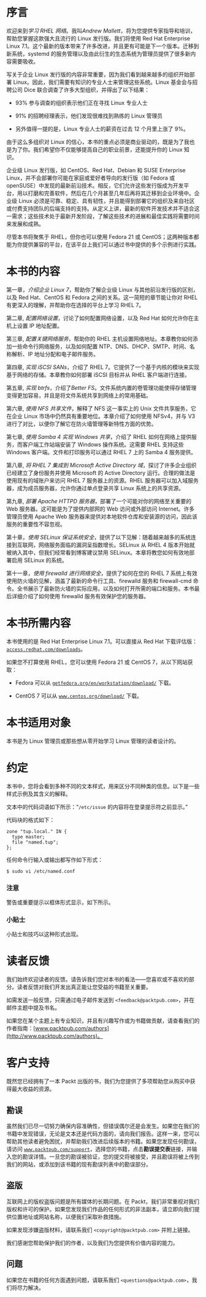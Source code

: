 # 序言

欢迎来到*学习 RHEL 网络*。我叫*Andrew Mallett*，将为您提供专家指导和培训，帮助您掌握这款强大且流行的 Linux 发行版。我们将使用 Red Hat Enterprise Linux 7.1。这个最新的版本带来了许多改进，并且更有可能是下一个版本。迁移到新系统，systemd 的服务管理以及由此衍生的生态系统为管理员提供了很多新内容需要吸收。

写关于企业 Linux 发行版的内容非常重要，因为我们看到越来越多的组织开始部署 Linux。因此，我们需要有知识的专业人士来管理这些系统。Linux 基金会与招聘公司 Dice 联合调查了许多大型组织，并得出了以下结果：

+   93% 参与调查的组织表示他们正在寻找 Linux 专业人士

+   91% 的招聘经理表示，他们发现很难找到熟练的 Linux 管理员

+   另外值得一提的是，Linux 专业人士的薪资在过去 12 个月里上涨了 9%。

由于这么多组织对 Linux 的信心，本书的重点必须是商业驱动的，既是为了我也是为了你。我们希望你不仅能够提高自己的职业前景，还能提升你的 Linux 知识。

企业级 Linux 发行版，如 CentOS、Red Hat、Debian 和 SUSE Enterprise Linux，并不会部署你可能在家庭或爱好者导向的发行版（如 Fedora 或 openSUSE）中发现的最新前沿技术。相反，它们允许这些发行版成为开发平台，用以打磨和完善软件，然后在几个月甚至几年后再将其迁移到企业环境中。企业级 Linux 必须是可靠、稳定、具有韧性，并且能得到部署它的组织及来自社区或付费支持团队的后端支持的支持。从定义上讲，最新的软件开发技术并不适合这一需求；这些技术处于最新开发阶段，了解这些技术的进展和最佳实践将需要时间来发展和成熟。

尽管本书将聚焦于 RHEL，但你也可以使用 Fedora 21 或 CentOS；这两种版本都能为你提供兼容的平台，在该平台上我们可以通过书中提供的多个示例进行实践。

# 本书的内容

第一章，*介绍企业 Linux 7*，帮助你了解企业级 Linux 与其他前沿发行版的区别，以及 Red Hat、CentOS 和 Fedora 之间的关系。这一简短的章节能让你对 RHEL 有更深入的理解，并帮助你在选择的平台上学习 RHEL 7。

第二章, *配置网络设置*，讨论了如何配置网络设置，以及 Red Hat 如何允许你在主机上设置 IP 地址配置。

第三章, *配置关键网络服务*，帮助你的 RHEL 主机设置网络地址。本章教你如何添加一些命令行网络服务，以及如何配置 NTP、DNS、DHCP、SMTP、时间、名称解析、IP 地址分配和电子邮件服务。

第四章, *实现 iSCSI SANs*，介绍了 RHEL 7。它提供了一个基于内核的模块来实现基于网络的存储。本章教你如何部署 iSCSI 目标并从 RHEL 客户端进行连接。

第五章, *实现 btrfs*，介绍了*Better FS*。文件系统内置的卷管理功能使得存储管理变得更加容易，并且是将文件系统共享到网络上的常用基础。

第六章, *使用 NFS 共享文件*，解释了 NFS 这一事实上的 Unix 文件共享服务，它在企业 Linux 市场中仍然具有重要地位。本章介绍了如何使用 NFSv4，并与 V3 进行了对比，以便你了解它在防火墙管理等新特性方面的优势。

第七章, *使用 Samba 4 实现 Windows 共享*，介绍了 RHEL 如何在网络上提供服务，而客户端工作站端安装了 Windows 操作系统。这需要 RHEL 支持这些 Windows 客户端。文件和打印服务可以通过 RHEL 7 上的 Samba 4 服务提供。

第八章, *将 RHEL 7 集成到 Microsoft Active Directory 域*，探讨了许多企业组织已经建立了身份服务并使用 Microsoft 的 Active Directory 运行。合理的做法是使用现有的域账户来访问 RHEL 7 服务器上的资源。RHEL 服务器可以加入域服务器，成为成员服务器，允许你通过单点登录共享 Linux 系统上的共享资源。

第九章, *部署 Apache HTTPD 服务器*，部署了一个可能对你的网络至关重要的 Web 服务器。这可能是为了提供内部网的 Web 访问或外部访问 Internet。许多管理员使用 Apache Web 服务器来提供对本地软件仓库和安装源的访问，因此该服务的重要性不容忽视。

第十章，*使用 SELinux 保证系统安全*，提供了以下见解：随着越来越多的系统连接到互联网，网络服务面临的漏洞呈指数增长。SELinux 从 RHEL 4 版本开始就被纳入其中，但我们经常看到博客建议禁用 SELinux。本章将教您如何有效地部署启用 SELinux 的系统。

第十一章，*使用 firewalld 进行网络安全*，提供了如何在您的 RHEL 7 系统上有效使用防火墙的见解，涵盖了最新的命令行工具、firewalld 服务和 firewall-cmd 命令。全书展示了最新防火墙的实际应用，以及如何打开所需的端口和服务。本书最后详细介绍了如何使用 firewalld 服务有效保护您的服务器。

# 本书所需内容

本书使用的是 Red Hat Enterprise Linux 7.1。可以直接从 Red Hat 下载评估版：[`access.redhat.com/downloads`](https://access.redhat.com/downloads)。

如果您不打算使用 RHEL，您可以使用 Fedora 21 或 CentOS 7，从以下网站获取：

+   Fedora 可以从 [`getfedora.org/en/workstation/download/`](https://getfedora.org/en/workstation/download/) 下载。

+   CentOS 7 可以从 [`www.centos.org/download/`](http://www.centos.org/download/) 下载。

# 本书适用对象

本书是为 Linux 管理员或那些想从零开始学习 Linux 管理的读者设计的。

# 约定

本书中，您将会看到多种不同的文本样式，用来区分不同种类的信息。以下是一些样式示例及其含义的解释。

文本中的代码词语如下所示：“`/etc/issue` 的内容将在登录提示符之前显示。”

代码块的格式如下：

```
zone "tup.local." IN {
  type master;
  file "named.tup";
};
```

任何命令行输入或输出都写作如下形式：

```
$ sudo vi /etc/named.conf

```

### 注意

警告或重要提示以框体形式显示，如下所示。

### 小贴士

小贴士和技巧以这种形式出现。

# 读者反馈

我们始终欢迎读者的反馈。请告诉我们您对本书的看法——您喜欢或不喜欢的部分。读者反馈对我们开发出真正能让您受益的书籍至关重要。

如需发送一般反馈，只需通过电子邮件发送到 `<feedback@packtpub.com>`，并在邮件主题中提及书名。

如果您在某个主题上有专业知识，并且有兴趣写作或为书籍做贡献，请查看我们的作者指南：[www.packtpub.com/authors](http://www.packtpub.com/authors)。

# 客户支持

既然您已经拥有了一本 Packt 出版的书，我们为您提供了多项帮助您从购买中获得最大收益的资源。

## 勘误

虽然我们已尽一切努力确保内容准确性，但错误偶尔还是会发生。如果您在我们的书籍中发现错误，无论是文本还是代码方面的，请向我们报告。这样一来，您可以帮助其他读者避免困扰，并帮助我们改进后续版本的书籍。如果您发现任何勘误，请访问 [`www.packtpub.com/support`](http://www.packtpub.com/support)，选择您的书籍，点击**勘误提交表**链接，并输入您的勘误详情。一旦您的勘误被验证，您的提交将被接受，并且勘误将被上传到我们的网站，或添加到该书籍的现有勘误列表中的勘误部分。

## 盗版

互联网上的版权盗版问题是所有媒体的长期问题。在 Packt，我们非常重视对我们版权和许可的保护。如果您发现我们作品的任何形式的非法副本，请立即向我们提供位置地址或网站名称，以便我们采取补救措施。

如果发现涉嫌盗版材料，请联系我们 `<copyright@packtpub.com>` 并附上链接。

我们感谢您帮助保护我们的作者，以及我们为您提供有价值内容的能力。

## 问题

如果您在书籍的任何方面遇到问题，请联系我们 `<questions@packtpub.com>`，我们将尽力解决。
